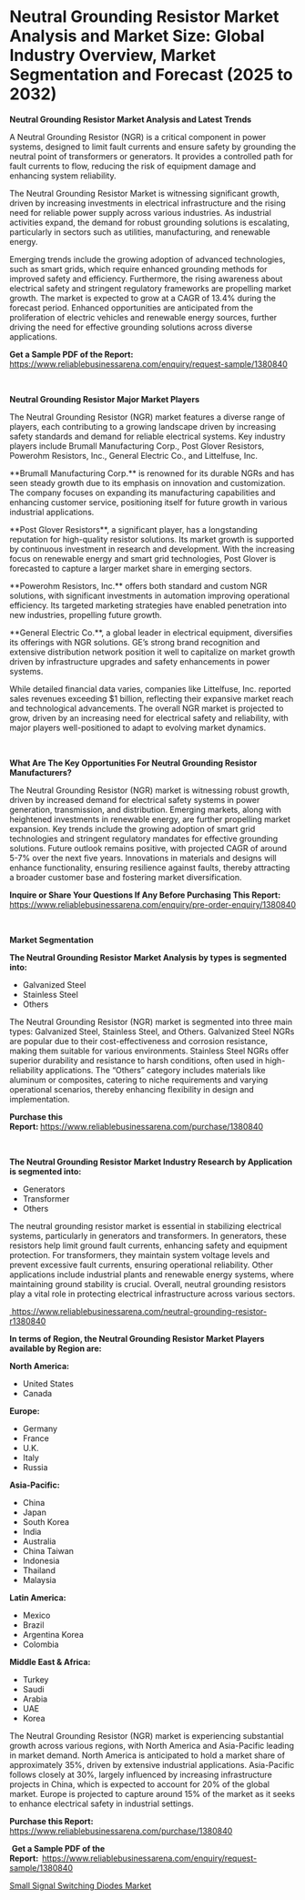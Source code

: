 <p><h1>Neutral Grounding Resistor Market Analysis and Market Size: Global Industry Overview, Market Segmentation and Forecast (2025 to 2032)</h1></p><p><strong>Neutral Grounding Resistor Market Analysis and Latest Trends</strong></p>
<p><p>A Neutral Grounding Resistor (NGR) is a critical component in power systems, designed to limit fault currents and ensure safety by grounding the neutral point of transformers or generators. It provides a controlled path for fault currents to flow, reducing the risk of equipment damage and enhancing system reliability.</p><p>The Neutral Grounding Resistor Market is witnessing significant growth, driven by increasing investments in electrical infrastructure and the rising need for reliable power supply across various industries. As industrial activities expand, the demand for robust grounding solutions is escalating, particularly in sectors such as utilities, manufacturing, and renewable energy.</p><p>Emerging trends include the growing adoption of advanced technologies, such as smart grids, which require enhanced grounding methods for improved safety and efficiency. Furthermore, the rising awareness about electrical safety and stringent regulatory frameworks are propelling market growth. The market is expected to grow at a CAGR of 13.4% during the forecast period. Enhanced opportunities are anticipated from the proliferation of electric vehicles and renewable energy sources, further driving the need for effective grounding solutions across diverse applications.</p></p>
<p><strong>Get a Sample PDF of the Report:&nbsp;</strong> <a href="https://www.reliablebusinessarena.com/enquiry/request-sample/1380840?utm_campaign=2130&utm_medium=2&utm_source=Github&utm_content=ia&utm_term=10022025&utm_id=neutral-grounding-resistor">https://www.reliablebusinessarena.com/enquiry/request-sample/1380840</a></p>
<p>&nbsp;</p>
<p><strong>Neutral Grounding Resistor Major Market Players</strong></p>
<p><p>The Neutral Grounding Resistor (NGR) market features a diverse range of players, each contributing to a growing landscape driven by increasing safety standards and demand for reliable electrical systems. Key industry players include Brumall Manufacturing Corp., Post Glover Resistors, Powerohm Resistors, Inc., General Electric Co., and Littelfuse, Inc.</p><p>**Brumall Manufacturing Corp.** is renowned for its durable NGRs and has seen steady growth due to its emphasis on innovation and customization. The company focuses on expanding its manufacturing capabilities and enhancing customer service, positioning itself for future growth in various industrial applications.</p><p>**Post Glover Resistors**, a significant player, has a longstanding reputation for high-quality resistor solutions. Its market growth is supported by continuous investment in research and development. With the increasing focus on renewable energy and smart grid technologies, Post Glover is forecasted to capture a larger market share in emerging sectors.</p><p>**Powerohm Resistors, Inc.** offers both standard and custom NGR solutions, with significant investments in automation improving operational efficiency. Its targeted marketing strategies have enabled penetration into new industries, propelling future growth. </p><p>**General Electric Co.**, a global leader in electrical equipment, diversifies its offerings with NGR solutions. GE’s strong brand recognition and extensive distribution network position it well to capitalize on market growth driven by infrastructure upgrades and safety enhancements in power systems.</p><p>While detailed financial data varies, companies like Littelfuse, Inc. reported sales revenues exceeding $1 billion, reflecting their expansive market reach and technological advancements. The overall NGR market is projected to grow, driven by an increasing need for electrical safety and reliability, with major players well-positioned to adapt to evolving market dynamics.</p></p>
<p>&nbsp;</p>
<p><strong>What Are The Key Opportunities For Neutral Grounding Resistor Manufacturers?</strong></p>
<p><p>The Neutral Grounding Resistor (NGR) market is witnessing robust growth, driven by increased demand for electrical safety systems in power generation, transmission, and distribution. Emerging markets, along with heightened investments in renewable energy, are further propelling market expansion. Key trends include the growing adoption of smart grid technologies and stringent regulatory mandates for effective grounding solutions. Future outlook remains positive, with projected CAGR of around 5-7% over the next five years. Innovations in materials and designs will enhance functionality, ensuring resilience against faults, thereby attracting a broader customer base and fostering market diversification.</p></p>
<p><strong>Inquire or Share Your Questions If Any Before Purchasing This Report:</strong> <a href="https://www.reliablebusinessarena.com/enquiry/pre-order-enquiry/1380840?utm_campaign=2130&utm_medium=2&utm_source=Github&utm_content=ia&utm_term=10022025&utm_id=neutral-grounding-resistor">https://www.reliablebusinessarena.com/enquiry/pre-order-enquiry/1380840</a></p>
<p>&nbsp;</p>
<p><strong>Market Segmentation</strong></p>
<p><strong>The Neutral Grounding Resistor Market Analysis by types is segmented into:</strong></p>
<p><ul><li>Galvanized Steel</li><li>Stainless Steel</li><li>Others</li></ul></p>
<p><p>The Neutral Grounding Resistor (NGR) market is segmented into three main types: Galvanized Steel, Stainless Steel, and Others. Galvanized Steel NGRs are popular due to their cost-effectiveness and corrosion resistance, making them suitable for various environments. Stainless Steel NGRs offer superior durability and resistance to harsh conditions, often used in high-reliability applications. The “Others” category includes materials like aluminum or composites, catering to niche requirements and varying operational scenarios, thereby enhancing flexibility in design and implementation.</p></p>
<p><strong>Purchase this Report:&nbsp;</strong><a href="https://www.reliablebusinessarena.com/purchase/1380840?utm_campaign=2130&utm_medium=2&utm_source=Github&utm_content=ia&utm_term=10022025&utm_id=neutral-grounding-resistor">https://www.reliablebusinessarena.com/purchase/1380840</a></p>
<p>&nbsp;</p>
<p><strong>The Neutral Grounding Resistor Market Industry Research by Application is segmented into:</strong></p>
<p><ul><li>Generators</li><li>Transformer</li><li>Others</li></ul></p>
<p><p>The neutral grounding resistor market is essential in stabilizing electrical systems, particularly in generators and transformers. In generators, these resistors help limit ground fault currents, enhancing safety and equipment protection. For transformers, they maintain system voltage levels and prevent excessive fault currents, ensuring operational reliability. Other applications include industrial plants and renewable energy systems, where maintaining ground stability is crucial. Overall, neutral grounding resistors play a vital role in protecting electrical infrastructure across various sectors.</p></p>
<p><a href="https://www.reliablebusinessarena.com/neutral-grounding-resistor-r1380840?utm_campaign=2130&utm_medium=2&utm_source=Github&utm_content=ia&utm_term=10022025&utm_id=neutral-grounding-resistor">&nbsp;https://www.reliablebusinessarena.com/neutral-grounding-resistor-r1380840</a></p>
<p><strong>In terms of Region, the Neutral Grounding Resistor Market Players available by Region are:</strong></p>
<p>
    <p> <strong> North America: </strong>
        <ul>
            <li>United States</li>
            <li>Canada</li>
        </ul>
        </p> 
    <p> <strong> Europe: </strong>
        <ul>
            <li>Germany</li>
            <li>France</li>
            <li>U.K.</li>
            <li>Italy</li>
            <li>Russia</li>
        </ul>
        </p> 
    <p> <strong> Asia-Pacific: </strong>
        <ul>
            <li>China</li>
            <li>Japan</li>
            <li>South Korea</li>
            <li>India</li>
            <li>Australia</li>
            <li>China Taiwan</li>
            <li>Indonesia</li>
            <li>Thailand</li>
            <li>Malaysia</li>
        </ul>
        </p> 
    <p> <strong> Latin America: </strong>
        <ul>
            <li>Mexico</li>
            <li>Brazil</li>
            <li>Argentina Korea</li>
            <li>Colombia</li>
        </ul>
        </p> 
    <p> <strong> Middle East & Africa: </strong>
        <ul>
            <li>Turkey</li>
            <li>Saudi</li>
            <li>Arabia</li>
            <li>UAE</li>
            <li>Korea</li>
        </ul>
    </p>
    </p>
<p><p>The Neutral Grounding Resistor (NGR) market is experiencing substantial growth across various regions, with North America and Asia-Pacific leading in market demand. North America is anticipated to hold a market share of approximately 35%, driven by extensive industrial applications. Asia-Pacific follows closely at 30%, largely influenced by increasing infrastructure projects in China, which is expected to account for 20% of the global market. Europe is projected to capture around 15% of the market as it seeks to enhance electrical safety in industrial settings.</p></p>
<p><strong>Purchase this Report: </strong><a href="https://www.reliablebusinessarena.com/purchase/1380840?utm_campaign=2130&utm_medium=2&utm_source=Github&utm_content=ia&utm_term=10022025&utm_id=neutral-grounding-resistor">https://www.reliablebusinessarena.com/purchase/1380840</a></p>
<p>&nbsp;<strong>Get a Sample PDF of the Report:&nbsp;&nbsp;</strong><a href="https://www.reliablebusinessarena.com/enquiry/request-sample/1380840?utm_campaign=2130&utm_medium=2&utm_source=Github&utm_content=ia&utm_term=10022025&utm_id=neutral-grounding-resistor">https://www.reliablebusinessarena.com/enquiry/request-sample/1380840</a></p>
<p><strong></strong></p>
<p><p><a href="https://github.com/delindacallegari68/Market-Research-Report-List-1/blob/main/small-signal-switching-diodes-market.md?utm_campaign=2130&utm_medium=2&utm_source=Github&utm_content=ia&utm_term=10022025&utm_id=neutral-grounding-resistor">Small Signal Switching Diodes Market</a></p></p>